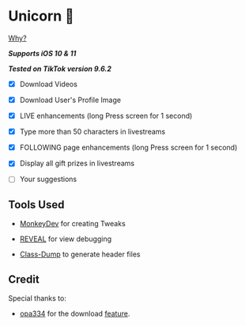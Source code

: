 # Unicorn 🦄
[Why?](https://www.theverge.com/2018/10/26/18026250/bytedance-china-tiktok-valuation-highest-toutiao)

***Supports iOS 10 & 11***

***Tested on TikTok version 9.6.2***


- [x] Download Videos
- [x] Download User's Profile Image
- [x] LIVE enhancements (long Press screen for 1 second)
- [x] Type more than 50 characters in livestreams
- [x] FOLLOWING page enhancements (long Press screen for 1 second)
- [x] Display all gift prizes in livestreams 
- [ ] Your suggestions


## Tools Used
- [MonkeyDev](https://github.com/AloneMonkey/MonkeyDev) for creating Tweaks 

- [REVEAL](https://revealapp.com) for view debugging 

- [Class-Dump](http://stevenygard.com/projects/class-dump/) to generate header files


## Credit
Special thanks to:
- [opa334](https://github.com/opa334)  for the download [feature](https://github.com/opa334/Downloadally). 






